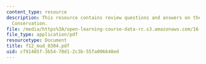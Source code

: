```yaml
---
content_type: resource
description: This resource contains review questions and answers on the topic of Energy
  Conservation.
file: /media/https%3A/open-learning-course-data-rc.s3.amazonaws.com/16-01-unified-engineering-i-ii-iii-iv-fall-2005-spring-2006/cf91485f3b5470d12c3b55fa006648ed_f12_mud_0304.pdf
file_type: application/pdf
resourcetype: Document
title: f12_mud_0304.pdf
uid: cf91485f-3b54-70d1-2c3b-55fa006648ed
---
```

